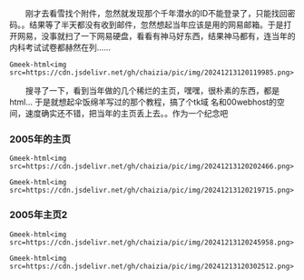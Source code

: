 &emsp;&emsp;刚才去看雪找个附件，忽然就发现那个千年潜水的ID不能登录了，只能找回密码。。结果等了半天都没有收到邮件，忽然想起当年应该是用的网易邮箱。于是打开网易，没事就扫了一下网易硬盘，看看有神马好东西，结果神马都有，连当年的内科考试试卷都赫然在列……

`Gmeek-html<img src=https://cdn.jsdelivr.net/gh/chaizia/pic/img/20241213120119985.png>`

&emsp;&emsp;搜寻了一下，看到当年做的几个稀烂的主页，嘿嘿，很朴素的东西，都是html… 于是就想起伞饭绵羊写过的那个教程，搞了个tk域 名和00webhost的空间，速度确实还不错，把当年的主页丢上去。。作为一个纪念吧

### 2005年的主页

`Gmeek-html<img src=https://cdn.jsdelivr.net/gh/chaizia/pic/img/20241213120202466.png>`

`Gmeek-html<img src=https://cdn.jsdelivr.net/gh/chaizia/pic/img/20241213120219715.png>`

### 2005年主页2

`Gmeek-html<img src=https://cdn.jsdelivr.net/gh/chaizia/pic/img/20241213120245958.png>`

`Gmeek-html<img src=https://cdn.jsdelivr.net/gh/chaizia/pic/img/20241213120302512.png>`

<!-- ##{"timestamp":1288927536}## -->